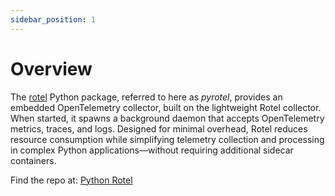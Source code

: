 ```yaml
---
sidebar_position: 1
---
```


# Overview

The [rotel](https://pypi.org/project/rotel/) Python package, referred to here as _pyrotel_, provides an embedded OpenTelemetry collector, built on the lightweight Rotel collector. When started, it spawns a background daemon that accepts OpenTelemetry metrics, traces, and logs. Designed for minimal overhead, Rotel reduces resource consumption while simplifying telemetry collection and processing in complex Python applications—without requiring additional sidecar containers.

Find the repo at: [Python Rotel](https://github.com/streamfold/pyrotel)
